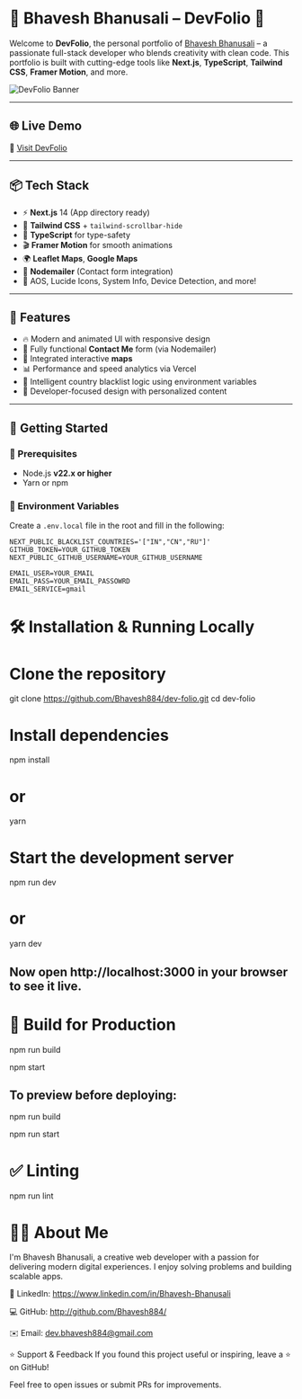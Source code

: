 # 🚀 Bhavesh Bhanusali – DevFolio 💼

Welcome to **DevFolio**, the personal portfolio of [Bhavesh Bhanusali](https://github.com/Bhavesh884) – a passionate full-stack developer who blends creativity with clean code. This portfolio is built with cutting-edge tools like **Next.js**, **TypeScript**, **Tailwind CSS**, **Framer Motion**, and more.

![DevFolio Banner](https://raw.githubusercontent.com/Bhavesh884/dev-folio/main/public/cover.jpg)

---

## 🌐 Live Demo

🔗 [Visit DevFolio](https://your-live-site-link.com)

---

## 📦 Tech Stack

- ⚡️ **Next.js** 14 (App directory ready)
- 🎨 **Tailwind CSS** + `tailwind-scrollbar-hide`
- 🧠 **TypeScript** for type-safety
- 🎬 **Framer Motion** for smooth animations
- 🌍 **Leaflet Maps**, **Google Maps**
- 📩 **Nodemailer** (Contact form integration)
- 🧪 AOS, Lucide Icons, System Info, Device Detection, and more!

---

## 📁 Features

- 🔥 Modern and animated UI with responsive design
- 💌 Fully functional **Contact Me** form (via Nodemailer)
- 🧭 Integrated interactive **maps**
- 📊 Performance and speed analytics via Vercel
- 🧠 Intelligent country blacklist logic using environment variables
- 🎯 Developer-focused design with personalized content

---

## 🚀 Getting Started

### 🔧 Prerequisites

- Node.js **v22.x or higher**
- Yarn or npm

### 🔑 Environment Variables

Create a `.env.local` file in the root and fill in the following:

```env
NEXT_PUBLIC_BLACKLIST_COUNTRIES='["IN","CN","RU"]'
GITHUB_TOKEN=YOUR_GITHUB_TOKEN
NEXT_PUBLIC_GITHUB_USERNAME=YOUR_GITHUB_USERNAME

EMAIL_USER=YOUR_EMAIL
EMAIL_PASS=YOUR_EMAIL_PASSOWRD
EMAIL_SERVICE=gmail
```

# 🛠️ Installation & Running Locally

# Clone the repository

git clone https://github.com/Bhavesh884/dev-folio.git
cd dev-folio

# Install dependencies

npm install

# or

yarn

# Start the development server

npm run dev

# or

yarn dev

## Now open http://localhost:3000 in your browser to see it live.

# 🧱 Build for Production

npm run build

npm start

## To preview before deploying:

npm run build

npm run start

# ✅ Linting

npm run lint

# 🙋‍♂️ About Me

I'm Bhavesh Bhanusali, a creative web developer with a passion for delivering modern digital experiences. I enjoy solving problems and building scalable apps.

💼 LinkedIn: https://www.linkedin.com/in/Bhavesh-Bhanusali

💻 GitHub: http://github.com/Bhavesh884/

✉️ Email: dev.bhavesh884@gmail.com

⭐️ Support & Feedback
If you found this project useful or inspiring, leave a ⭐️ on GitHub!

Feel free to open issues or submit PRs for improvements.
